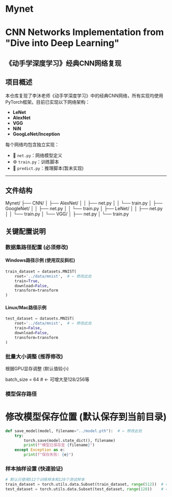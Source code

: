 # Mynet
# CNN Networks Implementation from "Dive into Deep Learning"
《动手学深度学习》经典CNN网络复现
---

## 项目概述
本仓库复现了李沐老师《动手学深度学习》中的经典CNN网络，所有实现均使用PyTorch框架。目前已实现以下网络架构：
- **LeNet**
- **AlexNet**
- **VGG**
- **NiN** 
- **GoogLeNet/Inception**

每个网络均包含独立实现：
- 📁 `net.py`：网络模型定义
- ⚙️ `train.py`：训练脚本
- 🧪 `predict.py`：推理脚本(暂未实现)

---

## 文件结构
Mynet/
├── CNN/
│   ├── AlexNet/
│   │   ├── net.py
│   │   └── train.py
│   ├── GoogleNet/
│   │   ├── net.py
│   │   └── train.py
│   ├── LeNet/
│   │   ├── net.py
│   │   └── train.py
│   └── VGG/
│       ├── net.py
│       └── train.py

## 关键配置说明

### 数据集路径配置 (必须修改)

#### Windows路径示例 (使用双反斜杠)

```python
train_dataset = datasets.MNIST(
    root='../data/mnist',  # ← 修改此处
    train=True,
    download=False,
    transform=transform
)
```



#### Linux/Mac路径示例
```python
test_dataset = datasets.MNIST(
    root='../data/mnist',  # ← 修改此处
    train=False,
    download=False,
    transform=transform
)
```



### 批量大小调整 (推荐修改)

根据GPU显存调整 (默认值较小)

batch_size = 64  # ← 可增大至128/256等

### 模型保存路径

# 修改模型保存位置 (默认保存到当前目录)
```python
def save_model(model, filename="../model.pth"):  # ← 修改此处
    try:
        torch.save(model.state_dict(), filename)
        print(f"模型已保存至 {filename}")
    except Exception as e:
        print(f"保存失败: {e}")
```

### 样本抽样设置 (快速验证)

```python
# 默认只使用512个训练样本和128个测试样本
train_dataset = torch.utils.data.Subset(train_dataset, range(512))  # ← 删除此行使用完整数据集
test_dataset = torch.utils.data.Subset(test_dataset, range(128))    # ← 删除此行使用完整数据集
```

